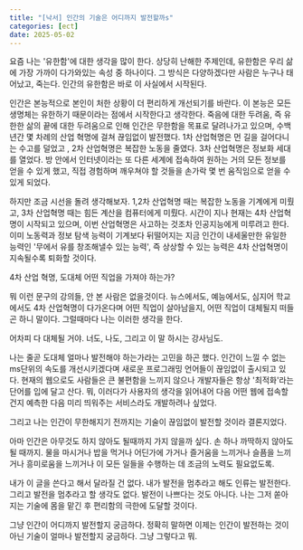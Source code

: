 ```yaml
---
title: "[낙서] 인간의 기술은 어디까지 발전할까s"
categories: [ect]
date: 2025-05-02
---
```


요즘 나는 '유한함'에 대한 생각을 많이 한다. 상당히 난해한 주제인데, 유한함은 우리 삶에 가장 가까이 다가와있는 속성 중 하나이다. 그 방식은 다양하겠다만 사람은 누구나 태어났고, 죽는다. 인간의 유한함은 바로 이 사실에서 시작된다.

인간은 본능적으로 본인이 처한 상황이 더 편리하게 개선되기를 바란다. 이 본능은 모든 생명체는 유한하기 때문이라는 점에서 시작한다고 생각한다. 죽음에 대한 두려움, 즉 유한한 삶의 끝에 대한 두려움으로 인해 인간은 무한함을 목표로 달려나가고 있으며, 수백년간 몇 차례의 산업 혁명에 걸쳐 끊임없이 발전했다. 1차 산업혁명은 먼 길을 걸어다니는 수고를 덜었고 , 2차 산업혁명은 복잡한 노동을 줄였다. 3차 산업혁명은 정보화 세대를 열었다. 방 안에서 인터넷이라는 또 다른 세계에 접속하여 원하는 거의 모든 정보를 얻을 수 있게 했고, 직접 경험하며 깨우쳐야 할 것들을 손가락 몇 번 움직임으로 얻을 수 있게 되었다.

하지만 조금 시선을 돌려 생각해보자. 1,2차 산업혁명 때는 복잡한 노동을 기계에게 미뤘고, 3차 산업혁명 때는 힘든 계산을 컴퓨터에게 미뤘다. 시간이 지나 현재는 4차 산업혁명이 시작되고 있으며, 이번 산업혁명은 사고하는 것조차 인공지능에게 미루려고 한다. 이미 노동력과 정보 탐색 능력이 기계보다 뒤떨어지는 지금 인간이 내세울만한 유일한 능력인 '무에서 유를 창조해낼수 있는 능력', 즉 상상할 수 있는 능력은 4차 산업혁명이 지속될수록 퇴화할 것이다.

4차 산업 혁명, 도대체 어떤 직업을 가져야 하는가?

뭐 이런 문구의 강의들, 안 본 사람은 없을것이다. 뉴스에서도, 예능에서도, 심지어 학교에서도 4차 산업혁명이 다가온다며 어떤 직업이 살아남을지, 어떤 직업이 대체될지 떠들곤 하니 말이다. 그럴때마다 나는 이러한 생각을 한다.

어차피 다 대체될 거야. 너도, 나도, 그리고 이 말 하시는 강사님도.

나는 줄곧 도대체 얼마나 발전해야 하는가라는 고민을 하곤 했다. 인간이 느낄 수 없는 ms단위의 속도를 개선시키겠다며 새로운 프로그래밍 언어들이 끊임없이 출시되고 있다. 현재의 웹으로도 사람들은 큰 불편함을 느끼지 않으나 개발자들은 항상 '최적화'라는 단어를 입에 달고 산다. 뭐, 이러다가 사용자의 생각을 읽어내어 다음 어떤 웹에 접속할건지 예측한 다음 미리 띄워주는 서비스라도 개발하려나 싶었다.

그리고 나는 인간이 무한해지기 전까지는 기술이 끊임없이 발전할 것이라 결론지었다.

아마 인간은 아무것도 하지 않아도 될때까지 가지 않을까 싶다. 손 하나 까딱하지 않아도 될 때까지. 물을 마시거나 밥을 먹거나 어딘가에 가거나 즐거움을 느끼거나 슬픔을 느끼거나 흥미로움을 느끼거나 이 모든 일들을 수행하는 데 조금의 노력도 필요없도록.

내가 이 글을 쓴다고 해서 달라질 건 없다. 내가 발전을 멈추라고 해도 인류는 발전한다. 그리고 발전을 멈추라고 할 생각도 없다. 발전이 나쁘다는 것도 아니다. 나는 그저 쏟아지는 기술에 몸을 맡긴 후 편리함의 극한에 도달할 것이다.

그냥 인간이 어디까지 발전할지 궁금하다. 정확히 말하면 이제는 인간이 발전하는 것이 아닌 기술이 얼마나 발전할지 궁금하다. 그냥 그렇다고 뭐.